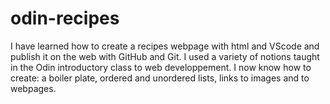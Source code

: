 # odin-recipes
I have learned how to create a recipes webpage with html and VScode and publish it on the web with GitHub and Git.
I used a variety of notions taught in the Odin introductory class to web developpement.
I now know how to create: a boiler plate, ordered and unordered lists, links to images and to webpages.